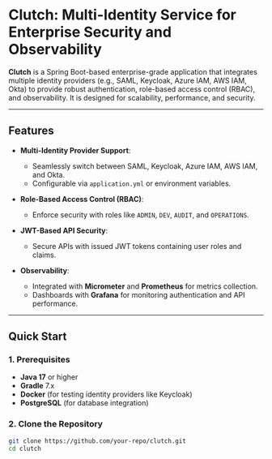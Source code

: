 # **Clutch: Multi-Identity Service for Enterprise Security and Observability**

**Clutch** is a Spring Boot-based enterprise-grade application that integrates multiple identity providers (e.g., SAML, Keycloak, Azure IAM, AWS IAM, Okta) to provide robust authentication, role-based access control (RBAC), and observability. It is designed for scalability, performance, and security.

---

## **Features**
- **Multi-Identity Provider Support**:
    - Seamlessly switch between SAML, Keycloak, Azure IAM, AWS IAM, and Okta.
    - Configurable via `application.yml` or environment variables.

- **Role-Based Access Control (RBAC)**:
    - Enforce security with roles like `ADMIN`, `DEV`, `AUDIT`, and `OPERATIONS`.

- **JWT-Based API Security**:
    - Secure APIs with issued JWT tokens containing user roles and claims.

- **Observability**:
    - Integrated with **Micrometer** and **Prometheus** for metrics collection.
    - Dashboards with **Grafana** for monitoring authentication and API performance.

---

## **Quick Start**

### **1. Prerequisites**
- **Java 17** or higher
- **Gradle** 7.x
- **Docker** (for testing identity providers like Keycloak)
- **PostgreSQL** (for database integration)

### **2. Clone the Repository**
```bash
git clone https://github.com/your-repo/clutch.git
cd clutch

